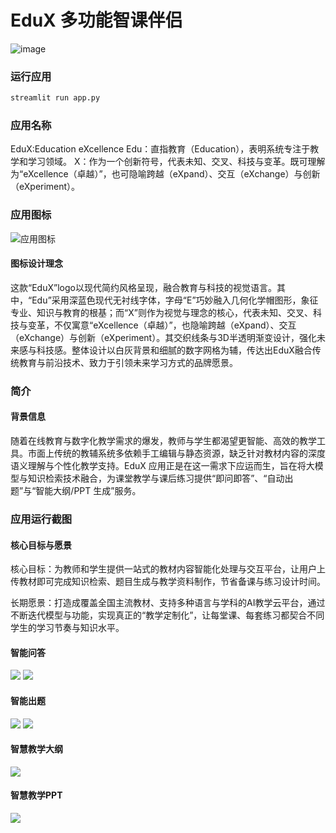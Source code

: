 # EduX 多功能智课伴侣
![image](https://github.com/user-attachments/assets/3b49f52b-b976-4c64-9c6b-026ef32d7e2a)

### 运行应用

```bash
streamlit run app.py
```

### 应用名称

EduX:Education eXcellence
Edu：直指教育（Education），表明系统专注于教学和学习领域。
X：作为一个创新符号，代表未知、交叉、科技与变革。既可理解为“eXcellence（卓越）”，也可隐喻跨越（eXpand）、交互（eXchange）与创新（eXperiment）。

### 应用图标

![应用图标](https://openi.pcl.ac.cn/STRUGGLE/mindspore_2.3/raw/commit/6bdebed3709bee8b9b646b996b2105bbca8dfafb/EduX.png)

#### 图标设计理念
这款“EduX”logo以现代简约风格呈现，融合教育与科技的视觉语言。其中，“Edu”采用深蓝色现代无衬线字体，字母“E”巧妙融入几何化学帽图形，象征专业、知识与教育的根基；而“X”则作为视觉与理念的核心，代表未知、交叉、科技与变革，不仅寓意“eXcellence（卓越）”，也隐喻跨越（eXpand）、交互（eXchange）与创新（eXperiment）。其交织线条与3D半透明渐变设计，强化未来感与科技感。整体设计以白灰背景和细腻的数字网格为辅，传达出EduX融合传统教育与前沿技术、致力于引领未来学习方式的品牌愿景。

### 简介
#### 背景信息
随着在线教育与数字化教学需求的爆发，教师与学生都渴望更智能、高效的教学工具。市面上传统的教辅系统多依赖手工编辑与静态资源，缺乏针对教材内容的深度语义理解与个性化教学支持。EduX 应用正是在这一需求下应运而生，旨在将大模型与知识检索技术融合，为课堂教学与课后练习提供“即问即答”、“自动出题”与“智能大纲/PPT 生成”服务。

### 应用运行截图
#### 核心目标与愿景
核心目标：为教师和学生提供一站式的教材内容智能化处理与交互平台，让用户上传教材即可完成知识检索、题目生成与教学资料制作，节省备课与练习设计时间。

长期愿景：打造成覆盖全国主流教材、支持多种语言与学科的AI教学云平台，通过不断迭代模型与功能，实现真正的“教学定制化”，让每堂课、每套练习都契合不同学生的学习节奏与知识水平。

#### 智能问答
![](https://openi.pcl.ac.cn/STRUGGLE/mindspore_2.3/raw/branch/master/1.jpg)
![](https://openi.pcl.ac.cn/STRUGGLE/mindspore_2.3/raw/branch/master/2.jpg)

#### 智能出题
![](https://openi.pcl.ac.cn/STRUGGLE/mindspore_2.3/raw/branch/master/3.jpg)
![](https://openi.pcl.ac.cn/STRUGGLE/mindspore_2.3/raw/branch/master/4.jpg)

#### 智慧教学大纲
![](https://openi.pcl.ac.cn/STRUGGLE/mindspore_2.3/raw/branch/master/5.jpg)
#### 智慧教学PPT
![](https://openi.pcl.ac.cn/STRUGGLE/mindspore_2.3/raw/branch/master/6.jpg)
